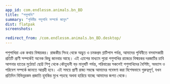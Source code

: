 ```yaml
---
app_id: com.endlessm.animals.bn_BD
title: "পশুপাখি"
summary: "পৃথিবীর পশুপাখি সম্পর্কে জানুন"
dist: flatpak
screenshots:

redirect_from: /com.endlessm.animals.bn_BD.desktop/
---
```


<p>পশুপাখিরা এক কথায় বিস্ময়কর। রাজকীয় সিংহ থেকে অদ্ভুত ও চমকপ্রদ প্লাটিপাস পর্যন্ত, আমাদের পৃথিবীতে বসবাসকারী প্রতিটি প্রাণী সম্পর্কেই অনেক কিছু জানবার আছে। এই এ্যাপের মাধ্যমে পুরো পশুপাখির রাজ্যের বিস্ময়কর দরজাটির চাবি আপনার হাতের মুঠোয়! ছোট্ট শিশু থেকে কৌতুহলী বড় মানুষটি পর্যন্ত, পরিবারের সকলেই পশুপাখিদের বৈশিষ্ট্য, অভ্যাস ও পরিবেশ সম্পর্কে জানতে আগ্রহী হবে। এই সময়ে প্রাণী রাজ্য সম্বন্ধে আমাদের গবেষণা করা বিশেষভাবে গুরুত্বপূর্ণ, যখন প্রতিদিন বিভিন্নরকম প্রজাতি হুমকির মুখে পড়ছে অথবা হারিয়ে যাচ্ছে আমাদের জগত থেকে।</p>